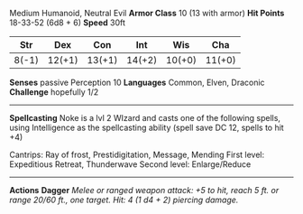 Medium Humanoid, Neutral Evil
**Armor Class** 10 (13 with armor)
**Hit Points** 18-33-52 (6d8 + 6)
**Speed** 30ft  

| Str | Dex | Con | Int | Wis | Cha |
| ---- | ---- | ---- | ---- | ---- | ---- |
| 8(-1) | 12(+1) | 13(+1) | 14(+2) | 10(+0) | 11(+0) |
**Senses** passive Perception 10
**Languages** Common, Elven, Draconic
**Challenge** hopefully 1/2

---
**Spellcasting** 
Noke is a lvl 2 WIzard and casts one of the following spells, using Intelligence as the spellcasting ability (spell save DC 12, spells to hit +4)

Cantrips: Ray of frost, Prestidigitation, Message, Mending
First level: Expeditious Retreat, Thunderwave
Second level: Enlarge/Reduce

---
**Actions**
**Dagger** *Melee or ranged weapon attack: +5 to hit, reach 5 ft. or
range 20/60 ft., one target. Hit: 4 (1 d4 + 2) piercing damage.*